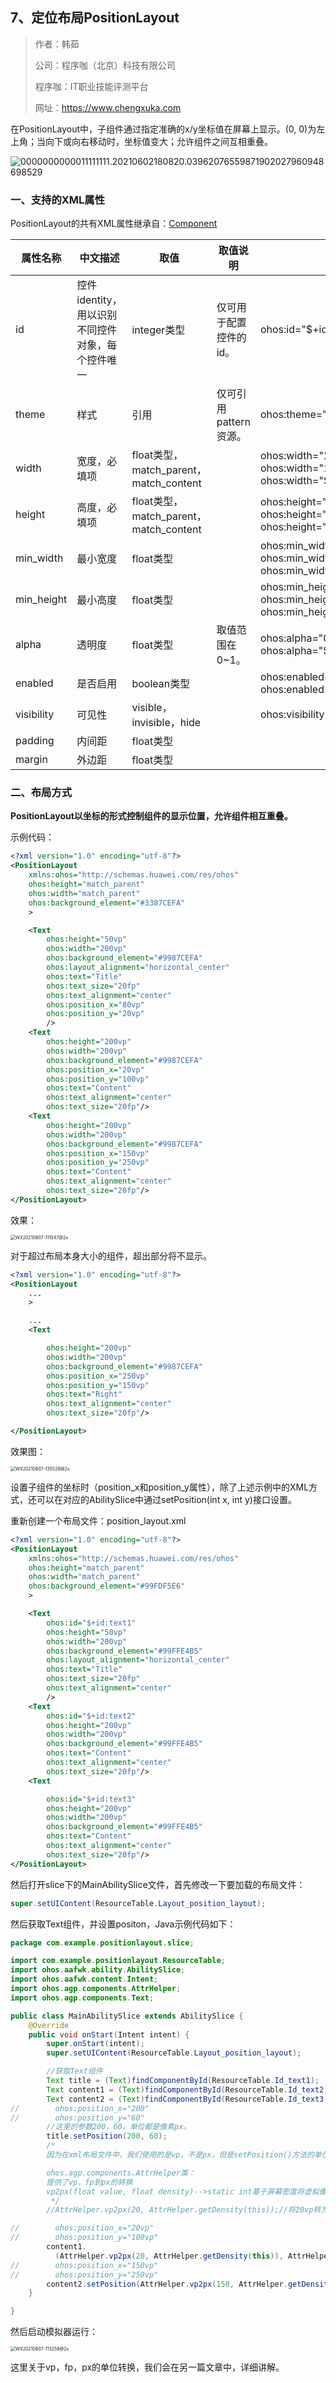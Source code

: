 ## 7、定位布局PositionLayout



> 作者：韩茹
>
> 公司：程序咖（北京）科技有限公司
>
> 程序咖：IT职业技能评测平台
>
> 网址：https://www.chengxuka.com

在PositionLayout中，子组件通过指定准确的x/y坐标值在屏幕上显示。(0, 0)为左上角；当向下或向右移动时，坐标值变大；允许组件之间互相重叠。



![0000000000011111111.20210602180820.03962076559871902027960948698529](img/0000000000011111111.20210602180820.03962076559871902027960948698529.png)



### 一、支持的XML属性

PositionLayout的共有XML属性继承自：[Component](https://developer.harmonyos.com/cn/docs/documentation/doc-guides/ui-java-component-common-xml-0000001138483639)



| 属性名称   | 中文描述                                         | 取值                                   | 取值说明               | 使用案例                                                     |
| ---------- | ------------------------------------------------ | -------------------------------------- | ---------------------- | ------------------------------------------------------------ |
| id         | 控件identity，用以识别不同控件对象，每个控件唯一 | integer类型                            | 仅可用于配置控件的id。 | ohos:id="$+id:component_id"                                  |
| theme      | 样式                                             | 引用                                   | 仅可引用pattern资源。  | ohos:theme="$pattern:button_pattern"                         |
| width      | 宽度，必填项                                     | float类型，match_parent，match_content |                        | ohos:width="20"<br />ohos:width="10vp"<br />ohos:width="$float:size_value" |
| height     | 高度，必填项                                     | float类型，match_parent，match_content |                        | ohos:height="20" <br />ohos:height="20vp" <br />ohos:height="$float:size_value" |
| min_width  | 最小宽度                                         | float类型                              |                        | ohos:min_width="20"<br />ohos:min_width="20vp"<br />ohos:min_width="$float:size_value" |
| min_height | 最小高度                                         | float类型                              |                        | ohos:min_height="20"<br />ohos:min_height="20vp"<br />ohos:min_height="$float:size_value" |
| alpha      | 透明度                                           | float类型                              | 取值范围在0~1。        | ohos:alpha="0.86"<br />ohos:alpha="$float:value"             |
| enabled    | 是否启用                                         | boolean类型                            |                        | ohos:enabled="true"<br />ohos:enabled="$boolean:true"        |
| visibility | 可见性                                           | visible，invisible，hide               |                        | ohos:visibility="visible"                                    |
| padding    | 内间距                                           | float类型                              |                        |                                                              |
| margin     | 外边距                                           | float类型                              |                        |                                                              |



### 二、布局方式

**PositionLayout以坐标的形式控制组件的显示位置，允许组件相互重叠。**

示例代码：

```xml
<?xml version="1.0" encoding="utf-8"?>
<PositionLayout
    xmlns:ohos="http://schemas.huawei.com/res/ohos"
    ohos:height="match_parent"
    ohos:width="match_parent"
    ohos:background_element="#3387CEFA"
    >

    <Text
        ohos:height="50vp"
        ohos:width="200vp"
        ohos:background_element="#9987CEFA"
        ohos:layout_alignment="horizontal_center"
        ohos:text="Title"
        ohos:text_size="20fp"
        ohos:text_alignment="center"
        ohos:position_x="80vp"
        ohos:position_y="20vp"
        />
    <Text
        ohos:height="200vp"
        ohos:width="200vp"
        ohos:background_element="#9987CEFA"
        ohos:position_x="20vp"
        ohos:position_y="100vp"
        ohos:text="Content"
        ohos:text_alignment="center"
        ohos:text_size="20fp"/>
    <Text
        ohos:height="200vp"
        ohos:width="200vp"
        ohos:background_element="#9987CEFA"
        ohos:position_x="150vp"
        ohos:position_y="250vp"
        ohos:text="Content"
        ohos:text_alignment="center"
        ohos:text_size="20fp"/>
</PositionLayout>
```



效果：

<img src="img/WX20210607-111047@2x.png" alt="WX20210607-111047@2x" style="zoom:50%;" />







对于超过布局本身大小的组件，超出部分将不显示。

```xml
<?xml version="1.0" encoding="utf-8"?>
<PositionLayout
    ...
    >

    ...
    <Text

        ohos:height="200vp"
        ohos:width="200vp"
        ohos:background_element="#9987CEFA"
        ohos:position_x="250vp"
        ohos:position_y="150vp"
        ohos:text="Right"
        ohos:text_alignment="center"
        ohos:text_size="20fp"/>

</PositionLayout>
```

效果图：

<img src="img/WX20210607-135528@2x.png" alt="WX20210607-135528@2x" style="zoom:50%;" />





设置子组件的坐标时（position_x和position_y属性），除了上述示例中的XML方式，还可以在对应的AbilitySlice中通过setPosition(int x, int y)接口设置。

重新创建一个布局文件：position_layout.xml

```xml
<?xml version="1.0" encoding="utf-8"?>
<PositionLayout
    xmlns:ohos="http://schemas.huawei.com/res/ohos"
    ohos:height="match_parent"
    ohos:width="match_parent"
    ohos:background_element="#99FDF5E6"
    >

    <Text
        ohos:id="$+id:text1"
        ohos:height="50vp"
        ohos:width="200vp"
        ohos:background_element="#99FFE4B5"
        ohos:layout_alignment="horizontal_center"
        ohos:text="Title"
        ohos:text_size="20fp"
        ohos:text_alignment="center"
        />
    <Text
        ohos:id="$+id:text2"
        ohos:height="200vp"
        ohos:width="200vp"
        ohos:background_element="#99FFE4B5"
        ohos:text="Content"
        ohos:text_alignment="center"
        ohos:text_size="20fp"/>
    <Text

        ohos:id="$+id:text3"
        ohos:height="200vp"
        ohos:width="200vp"
        ohos:background_element="#99FFE4B5"
        ohos:text="Content"
        ohos:text_alignment="center"
        ohos:text_size="20fp"/>
</PositionLayout>
```

然后打开slice下的MainAbilitySlice文件，首先修改一下要加载的布局文件：

```java
super.setUIContent(ResourceTable.Layout_position_layout);
```

然后获取Text组件，并设置positon，Java示例代码如下：

```java
package com.example.positionlayout.slice;

import com.example.positionlayout.ResourceTable;
import ohos.aafwk.ability.AbilitySlice;
import ohos.aafwk.content.Intent;
import ohos.agp.components.AttrHelper;
import ohos.agp.components.Text;

public class MainAbilitySlice extends AbilitySlice {
    @Override
    public void onStart(Intent intent) {
        super.onStart(intent);
        super.setUIContent(ResourceTable.Layout_position_layout);

        //获取Text组件
        Text title = (Text)findComponentById(ResourceTable.Id_text1);
        Text content1 = (Text)findComponentById(ResourceTable.Id_text2);
        Text content2 = (Text)findComponentById(ResourceTable.Id_text3);
//        ohos:position_x="200"
//        ohos:position_y="60"
        //这里的参数200，60，单位都是像素px。
        title.setPosition(200, 60);
        /*
        因为在xml布局文件中，我们使用的是vp，不是px，但是setPosition()方法的单位是px，所以这里我们转换一下。需要使用AttrHelper类。

        ohos.agp.components.AttrHelper类：
        提供了vp，fp到px的转换
        vp2px(float value, float density)-->static int基于屏幕密度将虚拟像素（vp）转换为像素值。
         */
        //AttrHelper.vp2px(20, AttrHelper.getDensity(this));//将20vp转为px

//        ohos:position_x="20vp"
//        ohos:position_y="100vp"
        content1.
          (AttrHelper.vp2px(20, AttrHelper.getDensity(this)), AttrHelper.vp2px(100, AttrHelper.getDensity(this)));
//        ohos:position_x="150vp"
//        ohos:position_y="250vp"
        content2.setPosition(AttrHelper.vp2px(150, AttrHelper.getDensity(this)), AttrHelper.vp2px(250, AttrHelper.getDensity(this)));
    }

}

```

然后启动模拟器运行：

<img src="img/WX20210607-113258@2x.png" alt="WX20210607-113258@2x" style="zoom:50%;" />



这里关于vp，fp，px的单位转换，我们会在另一篇文章中，详细讲解。

